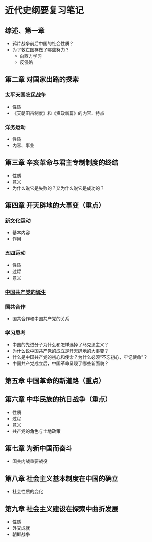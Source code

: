# 近代史纲要复习笔记
## 综述、第一章
- 鸦片战争前后中国的社会性质？  
- 为了救亡图存做了哪些努力？
  - 向西方学习
  - 反侵略

## 第二章 对国家出路的探索
### 太平天国农民战争
- 性质
- 《天朝田亩制度》和《资政新篇》的内容、特点

### 洋务运动
- 性质
- 内容、事业

## 第三章 辛亥革命与君主专制制度的终结
- 性质
- 意义
- 为什么说它是失败的？又为什么说它是成功的？

## 第四章 开天辟地的大事变（重点）
### 新文化运动
- 基本内容
- 作用

### 五四运动
- 性质
- 过程
- 意义

### <u>中国共产党的诞生</u>

### 国共合作
- 国共合作和中国共产党的关系

### 学习思考
- 中国的先进分子为什么和怎样选择了马克思主义？
- 为什么说中国共产党的成立是开天辟地的大事变？
- 什么是中国共产党的初心和使命？为什么必须“不忘初心，牢记使命”？
- 中国共产党成立后，中国革命呈现了哪些新面貌？

## 第五章 中国革命的新道路（重点）

## 第六章 中华民族的抗日战争（重点）
- 性质
- 过程
- 意义
- 共产党的角色与土地政策

## 第七章 为新中国而奋斗
- 国共内战重要战役

## 第八章 社会主义基本制度在中国的确立
- 社会性质的变化

## 第九章 社会主义建设在探索中曲折发展
- 性质
- 外交成就
- 朝鲜战争